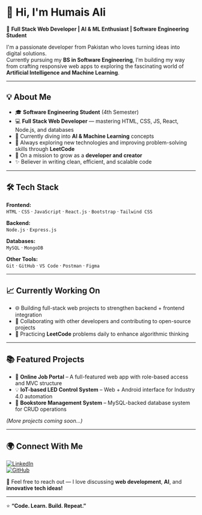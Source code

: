 # 👋 Hi, I'm Humais Ali  

🚀 **Full Stack Web Developer | AI & ML Enthusiast | Software Engineering Student**  

I'm a passionate developer from Pakistan who loves turning ideas into digital solutions.  
Currently pursuing my **BS in Software Engineering**, I’m building my way from crafting responsive web apps to exploring the fascinating world of **Artificial Intelligence and Machine Learning**.  

---

## 💡 About Me  

- 🎓 **Software Engineering Student** (4th Semester)  
- 💻 **Full Stack Web Developer** — mastering HTML, CSS, JS, React, Node.js, and databases  
- 🤖 Currently diving into **AI & Machine Learning** concepts  
- 🧠 Always exploring new technologies and improving problem-solving skills through **LeetCode**  
- 🌱 On a mission to grow as a **developer and creator**  
- ✨ Believer in writing clean, efficient, and scalable code  

---

## 🛠️ Tech Stack  

**Frontend:**  
`HTML` · `CSS` · `JavaScript` · `React.js` · `Bootstrap` · `Tailwind CSS`

**Backend:**  
`Node.js` · `Express.js`

**Databases:**  
`MySQL` · `MongoDB`

**Other Tools:**  
`Git` · `GitHub` · `VS Code` · `Postman` · `Figma`  

---

## 📈 Currently Working On  

- 🌐 Building full-stack web projects to strengthen backend + frontend integration  
- 🤝 Collaborating with other developers and contributing to open-source projects  
- 🧩 Practicing **LeetCode** problems daily to enhance algorithmic thinking  

---

## 📚 Featured Projects  

- 🔗 **Online Job Portal** – A full-featured web app with role-based access and MVC structure  
- 💡 **IoT-based LED Control System** – Web + Android interface for Industry 4.0 automation  
- 🧮 **Bookstore Management System** – MySQL-backed database system for CRUD operations  

*(More projects coming soon…)*  

---

## 🌍 Connect With Me  

[![LinkedIn](https://img.shields.io/badge/LinkedIn-blue?style=flat&logo=linkedin)](www.linkedin.com/in/humaisaliskytechdeveloper)  
[![GitHub](https://img.shields.io/badge/GitHub-black?style=flat&logo=github)](https://github.com/your-github-username)  

💬 Feel free to reach out — I love discussing **web development**, **AI**, and **innovative tech ideas!**

---

⭐ **“Code. Learn. Build. Repeat.”**  
